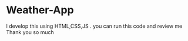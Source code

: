 # Weather-App
I develop this using HTML,CSS,JS . you can run this code and review me Thank you so much
